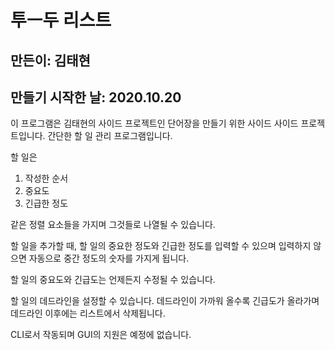 #  투ㅡ두 리스트

## 만든이: 김태현
## 만들기 시작한 날: 2020.10.20

이 프로그램은 김태현의 사이드 프로젝트인 단어장을 만들기 위한 사이드 사이드 프로젝트입니다.
간단한 할 일 관리 프로그램입니다. 

할 일은 
1. 작성한 순서
2. 중요도
3. 긴급한 정도

같은 정렬 요소들을 가지며 그것들로 나열될 수 있습니다. 

할 일을 추가할 때, 할 일의 중요한 정도와 긴급한 정도를 입력할 수 있으며 입력하지 않으면 자동으로 중간 정도의 숫자를 가지게 됩니다. 

할 일의 중요도와 긴급도는 언제든지 수정될 수 있습니다. 

할 일의 데드라인을 설정할 수 있습니다. 데드라인이 가까워 올수록 긴급도가 올라가며 데드라인 이후에는 리스트에서 삭제됩니다.

CLI로서 작동되며 GUI의 지원은 예정에 없습니다. 
